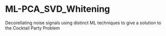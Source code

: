 # ML-PCA_SVD_Whitening
Decorellating noise signals using distinct ML techniques to give a solution to the Cocktail Party Problem
